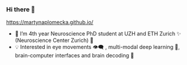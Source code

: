 ### Hi there 🤗 

https://martynaplomecka.github.io/

- 🔭 I’m 4th year Neuroscience PhD student at UZH and ETH Zurich ✨ (Neuroscience Center Zurich)  🧠 
- :bulb: Interested in eye movements 👁️‍🗨️ , multi-modal deep learning :rocket:, brain-computer interfaces and brain decoding 🎯


